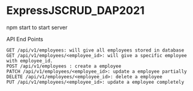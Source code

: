 # ExpressJSCRUD_DAP2021
npm start to start server

API End Points

    GET /api/v1/employees: will give all employees stored in database
    GET /api/v1/employees/<employee_id>: will give a specific employee with employee_id.
    POST /api/v1/employees : create a employee
    PATCH /api/v1/employees/<employee_id>: update a employee partially
    DELETE /api/v1/employees/<employee_id>: delete a employee
    PUT /api/v1/employees/<employee_id>: update a employee completely
